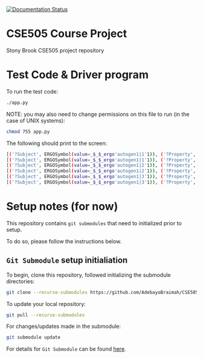 [![Documentation Status](https://readthedocs.org/projects/cse505/badge/?version=latest)](https://cse505.readthedocs.io/en/latest/?badge=latest)
      

# CSE505 Course Project
Stony Brook CSE505 project repository

# Test Code & Driver program

To run the test code:

```bash
./app.py
```

NOTE: you may also need to change permissions on this file to run (in the case of UNIX systems):

```bash
chmod 755 app.py
```

The following should print to the screen:

```bash
[('?Subject', ERGOSymbol(value=_$_$_ergo'autogen1|1'1)), ('?Property', ERGOSymbol(value=aaa)), ('?Object', 1)]
[('?Subject', ERGOSymbol(value=_$_$_ergo'autogen1|1'1)), ('?Property', ERGOSymbol(value=bbb)), ('?Object', ERGOSymbol(value=_$_$_ergo'autogen1|2'1))]
[('?Subject', ERGOSymbol(value=_$_$_ergo'autogen1|2'1)), ('?Property', ERGOSymbol(value=ccc)), ('?Object', [1, 2, ERGOSymbol(value=_$_$_ergo'autogen1|3'1)])]
[('?Subject', ERGOSymbol(value=_$_$_ergo'autogen1|2'1)), ('?Property', ERGOSymbol(value=ddd)), ('?Object', ERGOSymbol(value=ppp))]
[('?Subject', ERGOSymbol(value=_$_$_ergo'autogen1|3'1)), ('?Property', ERGOSymbol(value=111)), ('?Object', 3)]
[('?Subject', ERGOSymbol(value=_$_$_ergo'autogen1|3'1)), ('?Property', ERGOSymbol(value=ppp)), ('?Object', 4)]
```

# Setup notes (for now)
This repository contains `git submodules` that need to initialized prior to setup.

To do so, please follow the instructions below.

## `Git Submodule` setup initialiation

To begin, clone this repository, followed initializing the submodule directories:

```sh
git clone --recurse-submodules https://github.com/AdebayoBraimah/CSE505.git
```

To update your local repository:
```sh
git pull --recurse-submodules
```

For changes/updates made in the submodule:
```sh
git submodule update
```

For details for ``Git Submodule`` can be found [here](https://gist.github.com/gitaarik/8735255).
